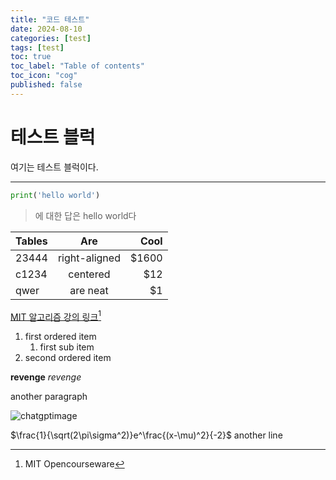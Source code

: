 ```yaml
---
title: "코드 테스트"
date: 2024-08-10
categories: [test]
tags: [test]
toc: true
toc_label: "Table of contents"
toc_icon: "cog"
published: false
---
```


# 테스트 블럭

여기는 테스트 블럭이다.
___
```python
print('hello world')

```
> 에 대한 답은 hello world다

| Tables        | Are           | Cool  |
| ------------- |:-------------:| -----:|
| 23444      | right-aligned | $1600 |
| c1234| centered      |   $12 |
| qwer | are neat      |    $1 |

[MIT 알고리즘 강의 링크](https://ocw.mit.edu/courses/6-006-introduction-to-algorithms-spring-2020/)[^1]

1. first ordered item
    1. first sub item
2. second ordered item

**revenge**
*revenge*

another paragraph

![chatgptimage](https://files.oaiusercontent.com/file-hNx99yRTcie4CXMbfinusQGg?se=2024-08-20T14%3A18%3A18Z&sp=r&sv=2024-08-04&sr=b&rscc=max-age%3D604800%2C%20immutable%2C%20private&rscd=attachment%3B%20filename%3Dc20ea044-c72c-4296-94de-60d5c83f5e44.webp&sig=amsG1XCMfYlp2/EwTjm1ZvMNhCJE4AzemsLpg5BoOiA%3D)


 $\frac{1}{\sqrt(2\pi\sigma^2)}e^\frac{(x-\mu)^2}{-2}$
another line
[^1]:MIT Opencourseware
